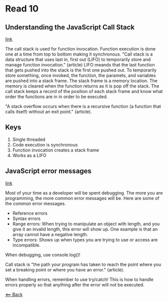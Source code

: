 # Read 10

## Understanding the JavaScript Call Stack
[link](https://www.freecodecamp.org/news/understanding-the-javascript-call-stack-861e41ae61d4/)

The call stack is used for function invocation. Function execution is done one at a time from top to bottom making it synchronous. "Call stack is a data structure that uses last in, first out (LIFO) to temporarily store and manage function invocation." (article) LIFO meands that the last function that gets pushed into the stack is the first one pushed out. To temporarily store something, once invoked, the function, the paramets, and variables are pushed into a stack frame. The stack frame is a memory location. The memory is cleared when the function returns as it is pop off the stack. The call stack keeps a record of the position of each stack frame and know what order the functions are in in order to be executed.

"A stack overflow occurs when there is a recursive function (a function that calls itself) without an exit point." (article).

## Keys
1. Single threaded
1. Code execution is synchronous
1. Function invocation creates a stack frame
1. Works as a LIFO

## JavaScript error messages
[link](https://codeburst.io/javascript-error-messages-debugging-d23f84f0ae7c)

Most of your time as a developer will be spent debugging. The more you are programming, the more common error messages will be. Here are some of the common error messages.

- Reference errors
- Syntax errors
- Range errors: When trying to manipulate an object with length, and you give it an invalid length, this error will show up. One example is that an array cannot have a negative length.
- Type errors: Shows up when types you are trying to use or access are incompatible.

When debugging, use console.log()!

Call stack is "the path your program has taken to reach the point where you set a breaking point or where you have an error." (article).

When handling errors, remember to use try/catch! This is how to handle errors properly so that anything after the error will not be executed.

[<== Back](https://simoneodegard.github.io/reading-notes/)